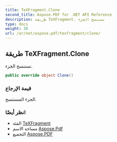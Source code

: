 ```yaml
---
title: TeXFragment.Clone
second_title: Aspose.PDF for .NET API Reference
description: طريقة TeXFragment. تستنسخ الجزء
type: docs
weight: 30
url: /ar/net/aspose.pdf/texfragment/clone/
---
```

## طريقة TeXFragment.Clone

تستنسخ الجزء.

```csharp
public override object Clone()
```

### قيمة الإرجاع

الجزء المستنسخ.

### انظر أيضًا

* الفئة [TeXFragment](../)
* مساحة الاسم [Aspose.Pdf](../../../aspose.pdf/)
* التجميع [Aspose.PDF](../../../)
